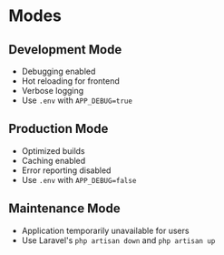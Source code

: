 # Modes

## Development Mode
- Debugging enabled
- Hot reloading for frontend
- Verbose logging
- Use `.env` with `APP_DEBUG=true`

## Production Mode
- Optimized builds
- Caching enabled
- Error reporting disabled
- Use `.env` with `APP_DEBUG=false`

## Maintenance Mode
- Application temporarily unavailable for users
- Use Laravel's `php artisan down` and `php artisan up`